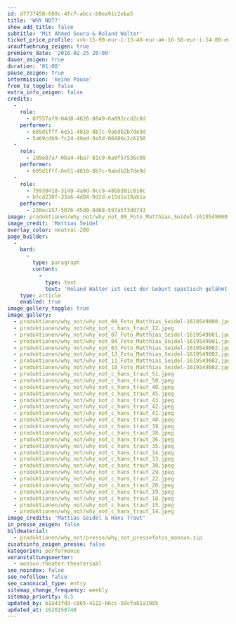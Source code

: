 ```yaml
---
id: d7737458-688c-4fc7-abcc-b0ea91c2eba5
title: 'WHY NOT?'
show_add_title: false
subtitle: 'Mit Ahmed Soura & Roland Walter'
ticket_price_profile: vvk-15-90-eur-i-13-40-eur-ak-16-50-eur-i-14-00-eur
urauffuehrung_zeigen: true
premiere_date: '2016-02-25 20:00'
dauer_zeigen: true
duration: '01:00'
pause_zeigen: true
intermission: 'keine Pause'
from_to_toggle: false
extra_info_zeigen: false
credits:
  -
    role:
      - 8f557af9-04d8-4626-8049-6a092ccd2c8d
    performer:
      - 605d1fff-6e51-4810-8b7c-9abdb2b7de9d
      - 5a69cdb9-fc24-49ed-9a5d-06086c2c6250
  -
    role:
      - 1d9e87a7-0ba4-4ba7-81c0-6a0f57536c99
    performer:
      - 605d1fff-6e51-4810-8b7c-9abdb2b7de9d
  -
    role:
      - 75930418-3149-4a0d-9cc9-48bb301c010c
      - bfcd238f-33a6-4d84-9d2d-e15d1a18ab1a
    performer:
      - 230ec157-5076-45d0-8d68-597a5f3d0743
image: produktionen/why_not/why_not_09_Foto_Matthias_Seidel-1619549000.jpg
image_credit: 'Mattias Seidel'
overlay_color: neutral-200
page_builder:
  -
    bard:
      -
        type: paragraph
        content:
          -
            type: text
            text: 'Roland Walter ist seit der Geburt spastisch gelähmt und sitzt im Rollstuhl. Ahmed Soura ist in Burkina Faso, Afrika, geboren. Zwei unterschiedliche Menschen gehen zusammen über die Grenzen. Beide sind die Ausgrenzung gewohnt, sei es durch die Hautfarbe oder durch die körperliche Eingeschränktheit. Was gibt einem das Recht ein Mensch wie jeder andere zu sein? Zusammen loten sie die etwaigen Berührungspunkte aus und lassen eine ganz neue andere Perspektive sichtbar werden. WHY NOT? lädt ein auf einen ästhetischen Grenzgang zwischen den unterschiedlichen Kulturen.'
    type: article
    enabled: true
image_gallery_toggle: true
image_gallery:
  - produktionen/why_not/why_not_09_Foto_Matthias_Seidel-1619549000.jpg
  - produktionen/why_not/why_not_c_hans_traut_12.jpeg
  - produktionen/why_not/why_not_07_Foto_Matthias_Seidel-1619549001.jpg
  - produktionen/why_not/why_not_04_Foto_Matthias_Seidel-1619549001.jpg
  - produktionen/why_not/why_not_03_Foto_Matthias_Seidel-1619549002.jpg
  - produktionen/why_not/why_not_13_Foto_Matthias_Seidel-1619549002.jpg
  - produktionen/why_not/why_not_11_Foto_Matthias_Seidel-1619549002.jpg
  - produktionen/why_not/why_not_10_Foto_Matthias_Seidel-1619549002.jpg
  - produktionen/why_not/why_not_c_hans_traut_51.jpeg
  - produktionen/why_not/why_not_c_hans_traut_50.jpeg
  - produktionen/why_not/why_not_c_hans_traut_48.jpeg
  - produktionen/why_not/why_not_c_hans_traut_45.jpeg
  - produktionen/why_not/why_not_c_hans_traut_43.jpeg
  - produktionen/why_not/why_not_c_hans_traut_42.jpeg
  - produktionen/why_not/why_not_c_hans_traut_41.jpeg
  - produktionen/why_not/why_not_c_hans_traut_40.jpeg
  - produktionen/why_not/why_not_c_hans_traut_39.jpeg
  - produktionen/why_not/why_not_c_hans_traut_38.jpeg
  - produktionen/why_not/why_not_c_hans_traut_36.jpeg
  - produktionen/why_not/why_not_c_hans_traut_35.jpeg
  - produktionen/why_not/why_not_c_hans_traut_34.jpeg
  - produktionen/why_not/why_not_c_hans_traut_33.jpeg
  - produktionen/why_not/why_not_c_hans_traut_30.jpeg
  - produktionen/why_not/why_not_c_hans_traut_29.jpeg
  - produktionen/why_not/why_not_c_hans_traut_22.jpeg
  - produktionen/why_not/why_not_c_hans_traut_20.jpeg
  - produktionen/why_not/why_not_c_hans_traut_19.jpeg
  - produktionen/why_not/why_not_c_hans_traut_18.jpeg
  - produktionen/why_not/why_not_c_hans_traut_15.jpeg
  - produktionen/why_not/why_not_c_hans_traut_14.jpeg
image_credits: 'Mattias Seidel & Hans Traut'
in_presse_zeigen: false
bildmaterial:
  - produktionen/why_not/presse/why_not_pressefotos_monsun.zip
zusatsinfo_zeigen_presse: false
kategorien: performance
veranstaltungsoerter:
  - monsun-theater-theatersaal
seo_noindex: false
seo_nofollow: false
seo_canonical_type: entry
sitemap_change_frequency: weekly
sitemap_priority: 0.5
updated_by: b1a43fd3-c865-4122-b6cc-50cfa81a1985
updated_at: 1620158740
---
```

